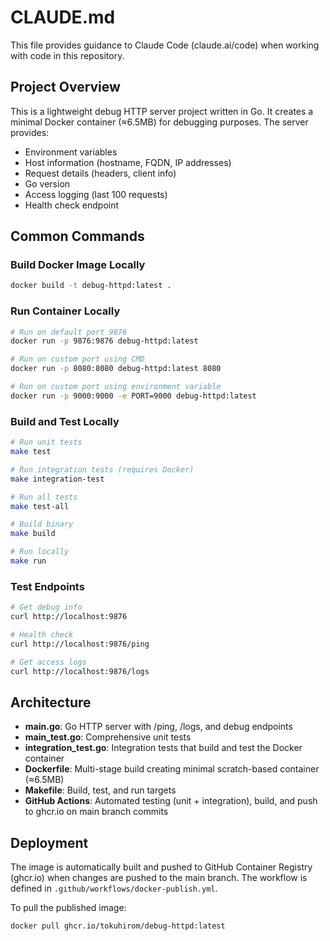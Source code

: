 # CLAUDE.md

This file provides guidance to Claude Code (claude.ai/code) when working with code in this repository.

## Project Overview

This is a lightweight debug HTTP server project written in Go. It creates a minimal Docker container (≈6.5MB) for debugging purposes. The server provides:
- Environment variables
- Host information (hostname, FQDN, IP addresses)
- Request details (headers, client info)
- Go version
- Access logging (last 100 requests)
- Health check endpoint

## Common Commands

### Build Docker Image Locally
```bash
docker build -t debug-httpd:latest .
```

### Run Container Locally
```bash
# Run on default port 9876
docker run -p 9876:9876 debug-httpd:latest

# Run on custom port using CMD
docker run -p 8080:8080 debug-httpd:latest 8080

# Run on custom port using environment variable
docker run -p 9000:9000 -e PORT=9000 debug-httpd:latest
```

### Build and Test Locally
```bash
# Run unit tests
make test

# Run integration tests (requires Docker)
make integration-test

# Run all tests
make test-all

# Build binary
make build

# Run locally
make run
```

### Test Endpoints
```bash
# Get debug info
curl http://localhost:9876

# Health check
curl http://localhost:9876/ping

# Get access logs
curl http://localhost:9876/logs
```

## Architecture

- **main.go**: Go HTTP server with /ping, /logs, and debug endpoints
- **main_test.go**: Comprehensive unit tests
- **integration_test.go**: Integration tests that build and test the Docker container
- **Dockerfile**: Multi-stage build creating minimal scratch-based container (≈6.5MB)
- **Makefile**: Build, test, and run targets
- **GitHub Actions**: Automated testing (unit + integration), build, and push to ghcr.io on main branch commits

## Deployment

The image is automatically built and pushed to GitHub Container Registry (ghcr.io) when changes are pushed to the main branch. The workflow is defined in `.github/workflows/docker-publish.yml`.

To pull the published image:
```bash
docker pull ghcr.io/tokuhirom/debug-httpd:latest
```